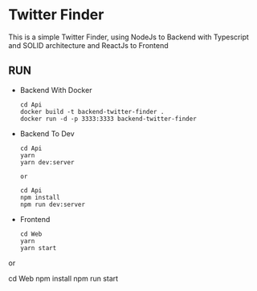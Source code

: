 # Twitter Finder

This is a simple Twitter Finder, using NodeJs to Backend with Typescript and SOLID architecture and ReactJs to Frontend

## RUN

- Backend With Docker

  ```
  cd Api
  docker build -t backend-twitter-finder .
  docker run -d -p 3333:3333 backend-twitter-finder
  ```

- Backend To Dev

  ```
  cd Api
  yarn
  yarn dev:server

  or

  cd Api
  npm install
  npm run dev:server

  ```

- Frontend

  ```
  cd Web
  yarn
  yarn start
  ```

or

cd Web
npm install
npm run start

```

```
